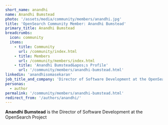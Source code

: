 ```yaml
---
short_name: anandhi
name: Anandhi Bumstead
photo: '/assets/media/community/members/anandhi.jpg'
title: 'OpenSearch Community Member: Anandhi Bumstead'
primary_title: Anandhi Bumstead
breadcrumbs:
  icon: community
  items:
    - title: Community
      url: /community/index.html
    - title: Members
      url: /community/members/index.html
    - title: 'Anandhi Bumstead&apos;s Profile'
      url: '/community/members/anandhi-bumstead.html'
linkedin: 'anandhisomasekaran'
job_title_and_company: 'Director of Software Development at the OpenSearch Project'
personas:
  - author
permalink: '/community/members/anandhi-bumstead.html'
redirect_from: '/authors/anandhi/'
---
```

**Anandhi Bumstead** is the Director of Software Development at the OpenSearch Project